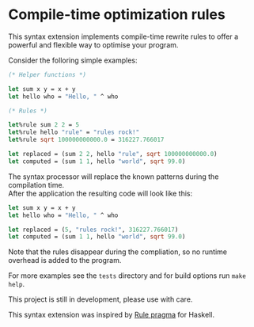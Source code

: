 
# Compile-time optimization rules

This syntax extension implements compile-time rewrite rules to offer a powerful and flexible way to optimise your program.

Consider the folloring simple examples:

```ocaml
(* Helper functions *)

let sum x y = x + y
let hello who = "Hello, " ^ who

(* Rules *)

let%rule sum 2 2 = 5
let%rule hello "rule" = "rules rock!"
let%rule sqrt 100000000000.0 = 316227.766017

let replaced = (sum 2 2, hello "rule", sqrt 100000000000.0)
let computed = (sum 1 1, hello "world", sqrt 99.0)
```

The syntax processor will replace the known patterns during the compilation time.  
After the application the resulting code will look like this:

```ocaml
let sum x y = x + y
let hello who = "Hello, " ^ who

let replaced = (5, "rules rock!", 316227.766017)
let computed = (sum 1 1, hello "world", sqrt 99.0)
```

Note that the rules disappear during the compliation, so no runtime overhead is added to the program.

For more examples see the `tests` directory and for build options run `make help`.

This project is still in development, please use with care.

This syntax extension was inspired by [Rule pragma](https://downloads.haskell.org/~ghc/latest/docs/html/users_guide/rewrite-rules.html) for Haskell.

